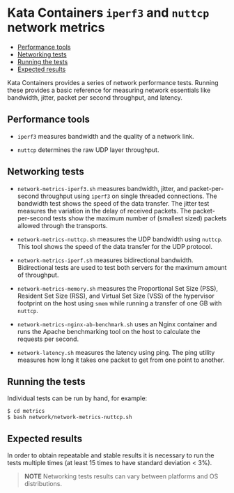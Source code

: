 # Kata Containers `iperf3` and `nuttcp` network metrics

* [Performance tools](#performance-tools)
* [Networking tests](#networking-tests)
* [Running the tests](#running-the-tests)
* [Expected results](#expected-results)

Kata Containers provides a series of network performance tests. Running these provides
a basic reference for measuring  network essentials like bandwidth, jitter,
packet per second throughput, and latency.

## Performance tools

- `iperf3` measures bandwidth and the quality of a network link.

- `nuttcp` determines the raw UDP layer throughput.

## Networking tests

- `network-metrics-iperf3.sh` measures bandwidth, jitter,
and packet-per-second throughput using `iperf3` on single threaded connections. The
bandwidth test shows the speed of the data transfer. The jitter test measures the
variation in the delay of received packets. The packet-per-second tests show the
maximum number of (smallest sized) packets allowed through the transports.

- `network-metrics-nuttcp.sh` measures the UDP bandwidth using `nuttcp`. This tool
shows the speed of the data transfer for the UDP protocol.

- `network-metrics-iperf.sh` measures bidirectional bandwidth. Bidirectional tests
are used to test both servers for the maximum amount of throughput.
 
- `network-metrics-memory.sh` measures the Proportional Set Size (PSS), Resident Set Size (RSS),
and Virtual Set Size (VSS) of the hypervisor footprint on the host using
`smem` while running a transfer of one GB with `nuttcp`.

- `network-metrics-nginx-ab-benchmark.sh` uses an Nginx container and runs the Apache
benchmarking tool on the host to calculate the requests per second.

- `network-latency.sh` measures the latency using ping. The ping utility measures
how long it takes one packet to get from one point to another.

## Running the tests

Individual tests can be run by hand, for example:

```
$ cd metrics
$ bash network/network-metrics-nuttcp.sh
```

## Expected results

In order to obtain repeatable and stable results it is necessary to run the
tests multiple times (at least 15 times to have standard deviation < 3%).

> **NOTE** Networking tests results can vary between platforms and OS
> distributions.
